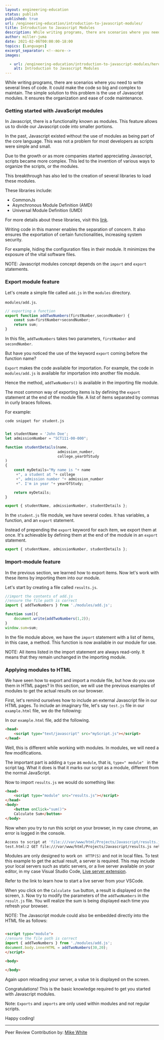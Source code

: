 ```yaml
---
layout: engineering-education
status: publish
published: true
url: /engineering-education/introduction-to-javascript-modules/
title: Introduction to Javascript Modules
description: While writing programs, there are scenarios where you need to write several lines of code. This could make the code huge and complex to maintain. The simple solution to this problem is the use of Javascript modules. It ensures the organization and ease of code maintenance.
author: miller-juma
date: 2021-02-06T00:00:00-18:00
topics: [Languages]
excerpt_separator: <!--more-->
images:

  - url: /engineering-education/introduction-to-javascript-modules/hero.jpg
    alt: Introduction to Javascript Modules
---
```

While writing programs, there are scenarios where you need to write several lines of code. It could make the code so big and complex to maintain. The simple solution to this problem is the use of Javascript modules. It ensures the organization and ease of code maintenance.
<!--more-->
### Getting started with JavaScript modules
In Javascript, there is a functionality known as modules. This feature allows us to divide our Javascript code into smaller portions. 

In the past, Javascript existed without the use of modules as being part of the core language. This was not a problem for most developers as scripts were simple and small.  

Due to the growth or as more companies started appreciating Javascript, scripts became more complex. This led to the invention of various ways to organize the scripts, or the modules.

This breakthrough has also led to the creation of several libraries to load these modules. 

These libraries include:  
- CommonJs 
- Asynchronous Module Definition (AMD)
- Universal Module Definition (UMD)

For more details about these libraries, visit this [link](https://javascript.info/modules-intro).

Writing code in this manner enables the separation of concern. It also ensures the exportation of certain functionalities, increasing system security. 

For example, hiding the configuration files in their module. It minimizes the exposure of the vital software files.  

NOTE:  Javascript modules concept depends on the `import` and `export` statements.  

### Export module feature
Let's create a simple file called `add.js` in the `modules` directory.

`modules/add.js`.
```js
// exporting a function
export function addTwoNumbers(firstNumber,secondNumber) {
    const sum=firstNumber+secondNumber;
    return sum;
}
```

In this file, `addTwoNumbers` takes two parameters, `firstNumber` and `secondNumber`. 
  
But have you noticed the use of the keyword `export` coming before the function name?  

`Export` makes the code available for importation. For example, the code in `modules/add.js` is available for importation into another file module.  

Hence the method, `addTwoNumbers()` is available in the importing file module.  

The most common way of exporting items is by defining the `export` statement at the end of the module file. A list of items separated by commas in curly braces follows. 

For example:   

`code snippet for student.js`

```js

let studentName = 'John Doe';
let admissionNumber = "SCT111-00-000";

function studentDetails(name,
                        admission_number,
                        college,yearOfStudy
)
{
    const myDetails="My name is "+ name
     +", a student at "+ college
     +", admission number "+ admission_number
     +". I'm in year "+ yearOfStudy;

    return myDetails;
}

export { studentName, admissionNumber, studentDetails };

```

In the `student.js` file module, we have several codes. It has variables, a function, and an `export` statement. 

Instead of prepending the `export` keyword for each item, we export them at once. It's achievable by defining them at the end of the module in an `export` statement. 

```js
export { studentName, admissionNumber, studentDetails };
```

### Import-module feature
In the previous section, we learned how to export items. Now let's work with these items by importing them into our module.

Let's start by creating a file called `results.js`.  

```js
//import the contents of add.js
//ensure the file path is correct
import { addTwoNumbers } from './modules/add.js';

function sum(){
    document.write(addTwoNumbers(1,2));
}
window.sum=sum;
```

In the file module above, we have the `import` statement with a list of items, in this case, a method. This function is now available in our module for use.

NOTE: All items listed in the import statement are always read-only.  It means that they remain unchanged in the importing module.

### Applying modules to HTML
We have seen how to export and import a module file, but how do you use them in HTML pages? In this section, we will use the previous examples of modules to get the actual results on our browser. 

First, let's remind ourselves how to include an external Javascript file in our HTML pages. To include an imaginary file, let's say `test.js` file in our `example.html` file, we do the following: 

In our `example.html` file, add the following.  
```html
<head>
    <script type="text/javascript" src="myScript.js"></script>
</head>

```

Well, this is different while working with modules. In modules, we will need a few modifications.

The important part is adding a `type` as `module`, that is, `type=" module" ` in the script tag. What it does is that it marks our script as a module, different from the normal JavaScript. 

Now to import `results.js` we would do something like:  
```html
<head>
    <script type="module" src="results.js"></script>
</head>
<body>
    <button onClick="sum()">
    Calculate Sum</button>
</body>
```

Now when you try to run this script on your browser, in my case chrome, an error is logged in the console.  

```bash
Access to script at 'file:///var/www/html/Projects/Javascript/results.js' from origin 'null' has been blocked by CORS policy: Cross origin requests are only supported for protocol schemes: HTTP, data, chrome, chrome-extension, chrome-untrusted, https.
test.html:2 GET file:///var/www/html/Projects/Javascript/results.js net::ERR_FAILED

```

Modules are only designed to work on ` HTTP(S)` and not in local files. To test this example to get the actual result, a server is required. This may include your local servers such as static servers, or a live server available on your editor, in my case Visual Studio Code, [Live server extension](https://marketplace.visualstudio.com/items?itemName=ritwickdey.LiveServer). 

Refer to the link to learn how to start a live server from your VSCode.  

When you click on the `Calculate Sum` button, a result is displayed on the screen, `3`. Now try to modify the parameters of the `addTwoNumbers` in the `result.js` file.  You will realize the sum is being displayed each time you refresh your browser.  

NOTE: The Javascript module could also be embedded directly into the HTML file as follows:  

```HTML

<script type="module">
//ensure the file path is correct 
import { addTwoNumbers } from './modules/add.js';
document.body.innerHTML = addTwoNumbers(30,20);
</script>

<body>

</body>

```

Again upon reloading your server, a value `50` is displayed on the screen. 

Congratulations! This is the basic knowledge required to get you started with Javascript modules.  

Note: `Exports` and `imports` are only used within modules and not regular scripts.

Happy coding!

---

Peer Review Contribution by: [Mike White](https://www.section.io/engineering-education/authors/mike-white/)
